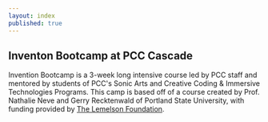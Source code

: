 ```yaml
---
layout: index
published: true
---
```


## Inventon Bootcamp at PCC Cascade

Invention Bootcamp is a 3-week long intensive course led by PCC staff and mentored by students of PCC's Sonic Arts and Creative Coding & Immersive Technologies Programs. This camp is based off of a course created by Prof. Nathalie Neve and Gerry Recktenwald of Portland State University, with funding provided by [The Lemelson Foundation](https://www.lemelson.org/).
